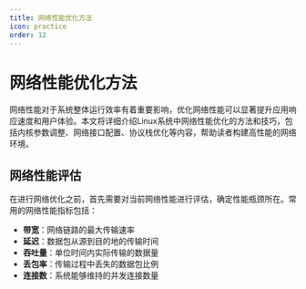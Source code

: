 ```yaml
---
title: 网络性能优化方法
icon: practice
order: 12
---
```


# 网络性能优化方法

网络性能对于系统整体运行效率有着重要影响，优化网络性能可以显著提升应用响应速度和用户体验。本文将详细介绍Linux系统中网络性能优化的方法和技巧，包括内核参数调整、网络接口配置、协议栈优化等内容，帮助读者构建高性能的网络环境。

## 网络性能评估

在进行网络优化之前，首先需要对当前网络性能进行评估，确定性能瓶颈所在。常用的网络性能指标包括：

- **带宽**：网络链路的最大传输速率
- **延迟**：数据包从源到目的地的传输时间
- **吞吐量**：单位时间内实际传输的数据量
- **丢包率**：传输过程中丢失的数据包比例
- **连接数**：系统能够维持的并发连接数量
